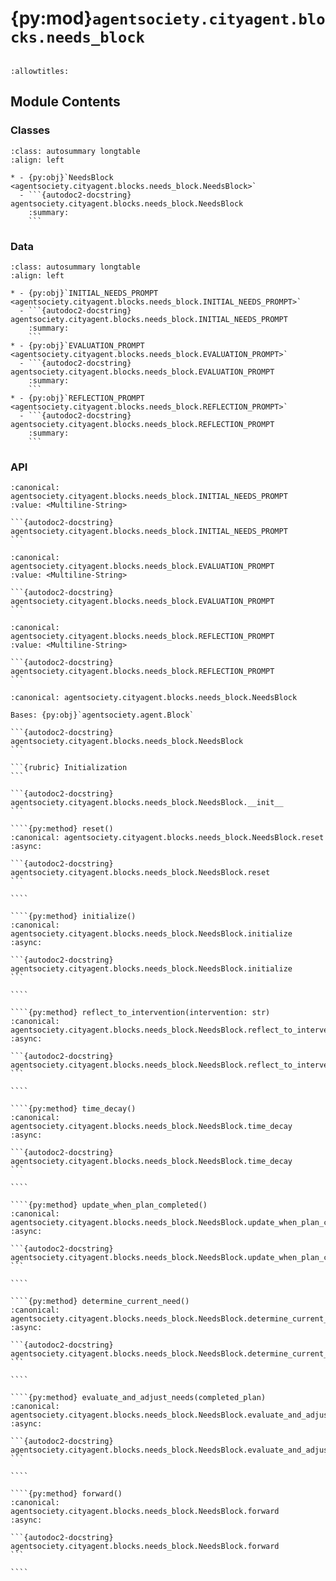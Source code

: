 # {py:mod}`agentsociety.cityagent.blocks.needs_block`

```{py:module} agentsociety.cityagent.blocks.needs_block
```

```{autodoc2-docstring} agentsociety.cityagent.blocks.needs_block
:allowtitles:
```

## Module Contents

### Classes

````{list-table}
:class: autosummary longtable
:align: left

* - {py:obj}`NeedsBlock <agentsociety.cityagent.blocks.needs_block.NeedsBlock>`
  - ```{autodoc2-docstring} agentsociety.cityagent.blocks.needs_block.NeedsBlock
    :summary:
    ```
````

### Data

````{list-table}
:class: autosummary longtable
:align: left

* - {py:obj}`INITIAL_NEEDS_PROMPT <agentsociety.cityagent.blocks.needs_block.INITIAL_NEEDS_PROMPT>`
  - ```{autodoc2-docstring} agentsociety.cityagent.blocks.needs_block.INITIAL_NEEDS_PROMPT
    :summary:
    ```
* - {py:obj}`EVALUATION_PROMPT <agentsociety.cityagent.blocks.needs_block.EVALUATION_PROMPT>`
  - ```{autodoc2-docstring} agentsociety.cityagent.blocks.needs_block.EVALUATION_PROMPT
    :summary:
    ```
* - {py:obj}`REFLECTION_PROMPT <agentsociety.cityagent.blocks.needs_block.REFLECTION_PROMPT>`
  - ```{autodoc2-docstring} agentsociety.cityagent.blocks.needs_block.REFLECTION_PROMPT
    :summary:
    ```
````

### API

````{py:data} INITIAL_NEEDS_PROMPT
:canonical: agentsociety.cityagent.blocks.needs_block.INITIAL_NEEDS_PROMPT
:value: <Multiline-String>

```{autodoc2-docstring} agentsociety.cityagent.blocks.needs_block.INITIAL_NEEDS_PROMPT
```

````

````{py:data} EVALUATION_PROMPT
:canonical: agentsociety.cityagent.blocks.needs_block.EVALUATION_PROMPT
:value: <Multiline-String>

```{autodoc2-docstring} agentsociety.cityagent.blocks.needs_block.EVALUATION_PROMPT
```

````

````{py:data} REFLECTION_PROMPT
:canonical: agentsociety.cityagent.blocks.needs_block.REFLECTION_PROMPT
:value: <Multiline-String>

```{autodoc2-docstring} agentsociety.cityagent.blocks.needs_block.REFLECTION_PROMPT
```

````

`````{py:class} NeedsBlock(llm: agentsociety.llm.LLM, environment: agentsociety.environment.Environment, agent_memory: agentsociety.memory.Memory, agent_context: agentsociety.agent.DotDict, evaluation_prompt: str = EVALUATION_PROMPT, reflection_prompt: str = REFLECTION_PROMPT, initial_prompt: str = INITIAL_NEEDS_PROMPT)
:canonical: agentsociety.cityagent.blocks.needs_block.NeedsBlock

Bases: {py:obj}`agentsociety.agent.Block`

```{autodoc2-docstring} agentsociety.cityagent.blocks.needs_block.NeedsBlock
```

```{rubric} Initialization
```

```{autodoc2-docstring} agentsociety.cityagent.blocks.needs_block.NeedsBlock.__init__
```

````{py:method} reset()
:canonical: agentsociety.cityagent.blocks.needs_block.NeedsBlock.reset
:async:

```{autodoc2-docstring} agentsociety.cityagent.blocks.needs_block.NeedsBlock.reset
```

````

````{py:method} initialize()
:canonical: agentsociety.cityagent.blocks.needs_block.NeedsBlock.initialize
:async:

```{autodoc2-docstring} agentsociety.cityagent.blocks.needs_block.NeedsBlock.initialize
```

````

````{py:method} reflect_to_intervention(intervention: str)
:canonical: agentsociety.cityagent.blocks.needs_block.NeedsBlock.reflect_to_intervention
:async:

```{autodoc2-docstring} agentsociety.cityagent.blocks.needs_block.NeedsBlock.reflect_to_intervention
```

````

````{py:method} time_decay()
:canonical: agentsociety.cityagent.blocks.needs_block.NeedsBlock.time_decay
:async:

```{autodoc2-docstring} agentsociety.cityagent.blocks.needs_block.NeedsBlock.time_decay
```

````

````{py:method} update_when_plan_completed()
:canonical: agentsociety.cityagent.blocks.needs_block.NeedsBlock.update_when_plan_completed
:async:

```{autodoc2-docstring} agentsociety.cityagent.blocks.needs_block.NeedsBlock.update_when_plan_completed
```

````

````{py:method} determine_current_need()
:canonical: agentsociety.cityagent.blocks.needs_block.NeedsBlock.determine_current_need
:async:

```{autodoc2-docstring} agentsociety.cityagent.blocks.needs_block.NeedsBlock.determine_current_need
```

````

````{py:method} evaluate_and_adjust_needs(completed_plan)
:canonical: agentsociety.cityagent.blocks.needs_block.NeedsBlock.evaluate_and_adjust_needs
:async:

```{autodoc2-docstring} agentsociety.cityagent.blocks.needs_block.NeedsBlock.evaluate_and_adjust_needs
```

````

````{py:method} forward()
:canonical: agentsociety.cityagent.blocks.needs_block.NeedsBlock.forward
:async:

```{autodoc2-docstring} agentsociety.cityagent.blocks.needs_block.NeedsBlock.forward
```

````

`````
